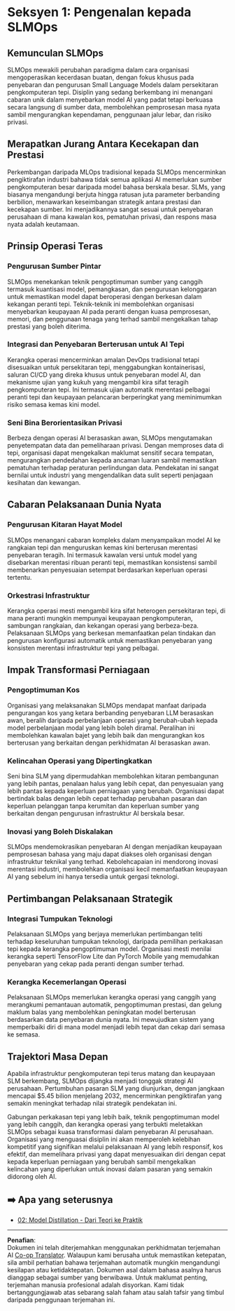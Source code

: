 <!--
CO_OP_TRANSLATOR_METADATA:
{
  "original_hash": "3d1708c413d3ea9ffcfb6f73ade3a07b",
  "translation_date": "2025-09-18T14:47:30+00:00",
  "source_file": "Module05/01.IntroduceSLMOps.md",
  "language_code": "ms"
}
-->
# Seksyen 1: Pengenalan kepada SLMOps

## Kemunculan SLMOps

SLMOps mewakili perubahan paradigma dalam cara organisasi mengoperasikan kecerdasan buatan, dengan fokus khusus pada penyebaran dan pengurusan Small Language Models dalam persekitaran pengkomputeran tepi. Disiplin yang sedang berkembang ini menangani cabaran unik dalam menyebarkan model AI yang padat tetapi berkuasa secara langsung di sumber data, membolehkan pemprosesan masa nyata sambil mengurangkan kependaman, penggunaan jalur lebar, dan risiko privasi.

## Merapatkan Jurang Antara Kecekapan dan Prestasi

Perkembangan daripada MLOps tradisional kepada SLMOps mencerminkan pengiktirafan industri bahawa tidak semua aplikasi AI memerlukan sumber pengkomputeran besar daripada model bahasa berskala besar. SLMs, yang biasanya mengandungi berjuta hingga ratusan juta parameter berbanding berbilion, menawarkan keseimbangan strategik antara prestasi dan kecekapan sumber. Ini menjadikannya sangat sesuai untuk penyebaran perusahaan di mana kawalan kos, pematuhan privasi, dan respons masa nyata adalah keutamaan.

## Prinsip Operasi Teras

### Pengurusan Sumber Pintar

SLMOps menekankan teknik pengoptimuman sumber yang canggih termasuk kuantisasi model, pemangkasan, dan pengurusan kelonggaran untuk memastikan model dapat beroperasi dengan berkesan dalam kekangan peranti tepi. Teknik-teknik ini membolehkan organisasi menyebarkan keupayaan AI pada peranti dengan kuasa pemprosesan, memori, dan penggunaan tenaga yang terhad sambil mengekalkan tahap prestasi yang boleh diterima.

### Integrasi dan Penyebaran Berterusan untuk AI Tepi

Kerangka operasi mencerminkan amalan DevOps tradisional tetapi disesuaikan untuk persekitaran tepi, menggabungkan kontainerisasi, saluran CI/CD yang direka khusus untuk penyebaran model AI, dan mekanisme ujian yang kukuh yang mengambil kira sifat teragih pengkomputeran tepi. Ini termasuk ujian automatik merentasi pelbagai peranti tepi dan keupayaan pelancaran berperingkat yang meminimumkan risiko semasa kemas kini model.

### Seni Bina Berorientasikan Privasi

Berbeza dengan operasi AI berasaskan awan, SLMOps mengutamakan penyetempatan data dan pemeliharaan privasi. Dengan memproses data di tepi, organisasi dapat mengekalkan maklumat sensitif secara tempatan, mengurangkan pendedahan kepada ancaman luaran sambil memastikan pematuhan terhadap peraturan perlindungan data. Pendekatan ini sangat bernilai untuk industri yang mengendalikan data sulit seperti penjagaan kesihatan dan kewangan.

## Cabaran Pelaksanaan Dunia Nyata

### Pengurusan Kitaran Hayat Model

SLMOps menangani cabaran kompleks dalam menyampaikan model AI ke rangkaian tepi dan menguruskan kemas kini berterusan merentasi penyebaran teragih. Ini termasuk kawalan versi untuk model yang disebarkan merentasi ribuan peranti tepi, memastikan konsistensi sambil membenarkan penyesuaian setempat berdasarkan keperluan operasi tertentu.

### Orkestrasi Infrastruktur

Kerangka operasi mesti mengambil kira sifat heterogen persekitaran tepi, di mana peranti mungkin mempunyai keupayaan pengkomputeran, sambungan rangkaian, dan kekangan operasi yang berbeza-beza. Pelaksanaan SLMOps yang berkesan memanfaatkan pelan tindakan dan pengurusan konfigurasi automatik untuk memastikan penyebaran yang konsisten merentasi infrastruktur tepi yang pelbagai.

## Impak Transformasi Perniagaan

### Pengoptimuman Kos

Organisasi yang melaksanakan SLMOps mendapat manfaat daripada pengurangan kos yang ketara berbanding penyebaran LLM berasaskan awan, beralih daripada perbelanjaan operasi yang berubah-ubah kepada model perbelanjaan modal yang lebih boleh diramal. Peralihan ini membolehkan kawalan bajet yang lebih baik dan mengurangkan kos berterusan yang berkaitan dengan perkhidmatan AI berasaskan awan.

### Kelincahan Operasi yang Dipertingkatkan

Seni bina SLM yang dipermudahkan membolehkan kitaran pembangunan yang lebih pantas, penalaan halus yang lebih cepat, dan penyesuaian yang lebih pantas kepada keperluan perniagaan yang berubah. Organisasi dapat bertindak balas dengan lebih cepat terhadap perubahan pasaran dan keperluan pelanggan tanpa kerumitan dan keperluan sumber yang berkaitan dengan pengurusan infrastruktur AI berskala besar.

### Inovasi yang Boleh Diskalakan

SLMOps mendemokrasikan penyebaran AI dengan menjadikan keupayaan pemprosesan bahasa yang maju dapat diakses oleh organisasi dengan infrastruktur teknikal yang terhad. Kebolehcapaian ini mendorong inovasi merentasi industri, membolehkan organisasi kecil memanfaatkan keupayaan AI yang sebelum ini hanya tersedia untuk gergasi teknologi.

## Pertimbangan Pelaksanaan Strategik

### Integrasi Tumpukan Teknologi

Pelaksanaan SLMOps yang berjaya memerlukan pertimbangan teliti terhadap keseluruhan tumpukan teknologi, daripada pemilihan perkakasan tepi kepada kerangka pengoptimuman model. Organisasi mesti menilai kerangka seperti TensorFlow Lite dan PyTorch Mobile yang memudahkan penyebaran yang cekap pada peranti dengan sumber terhad.

### Kerangka Kecemerlangan Operasi

Pelaksanaan SLMOps memerlukan kerangka operasi yang canggih yang merangkumi pemantauan automatik, pengoptimuman prestasi, dan gelung maklum balas yang membolehkan peningkatan model berterusan berdasarkan data penyebaran dunia nyata. Ini mewujudkan sistem yang memperbaiki diri di mana model menjadi lebih tepat dan cekap dari semasa ke semasa.

## Trajektori Masa Depan

Apabila infrastruktur pengkomputeran tepi terus matang dan keupayaan SLM berkembang, SLMOps dijangka menjadi tonggak strategi AI perusahaan. Pertumbuhan pasaran SLM yang diunjurkan, dengan jangkaan mencapai $5.45 bilion menjelang 2032, mencerminkan pengiktirafan yang semakin meningkat terhadap nilai strategik pendekatan ini.

Gabungan perkakasan tepi yang lebih baik, teknik pengoptimuman model yang lebih canggih, dan kerangka operasi yang terbukti meletakkan SLMOps sebagai kuasa transformasi dalam penyebaran AI perusahaan. Organisasi yang menguasai disiplin ini akan memperoleh kelebihan kompetitif yang signifikan melalui pelaksanaan AI yang lebih responsif, kos efektif, dan memelihara privasi yang dapat menyesuaikan diri dengan cepat kepada keperluan perniagaan yang berubah sambil mengekalkan kelincahan yang diperlukan untuk inovasi dalam pasaran yang semakin didorong oleh AI.

## ➡️ Apa yang seterusnya

- [02: Model Distillation - Dari Teori ke Praktik](./02.SLMOps-Distillation.md)

---

**Penafian**:  
Dokumen ini telah diterjemahkan menggunakan perkhidmatan terjemahan AI [Co-op Translator](https://github.com/Azure/co-op-translator). Walaupun kami berusaha untuk memastikan ketepatan, sila ambil perhatian bahawa terjemahan automatik mungkin mengandungi kesilapan atau ketidaktepatan. Dokumen asal dalam bahasa asalnya harus dianggap sebagai sumber yang berwibawa. Untuk maklumat penting, terjemahan manusia profesional adalah disyorkan. Kami tidak bertanggungjawab atas sebarang salah faham atau salah tafsir yang timbul daripada penggunaan terjemahan ini.